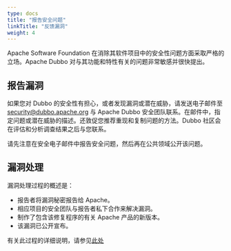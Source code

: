 ```yaml
---
type: docs
title: "报告安全问题"
linkTitle: "反馈漏洞"
weight: 4
---
```


Apache Software Foundation 在消除其软件项目中的安全性问题方面采取严格的立场。Apache Dubbo 对与其功能和特性有关的问题非常敏感并很快提出。

## 报告漏洞

如果您对 Dubbo 的安全性有担心，或者发现漏洞或潜在威胁，请发送电子邮件至 security@dubbo.apache.org 与 Apache Dubbo 安全团队联系。在邮件中，指定问题或潜在威胁的描述。还敦促您推荐重现和复制问题的方法。Dubbo 社区会在评估和分析调查结果之后与您联系。

请先注意在安全电子邮件中报告安全问题，然后再在公共领域公开该问题。


## 漏洞处理

漏洞处理过程的概述是：

* 报告者将漏洞秘密报告给 Apache。
* 相应项目的安全团队与报告者私下合作来解决漏洞。
* 制作了包含该修复程序的有关 Apache 产品的新版本。
* 该漏洞已公开宣布。

有关此过程的详细说明，请参见[此处](https://www.apache.org/security/committers.html)
